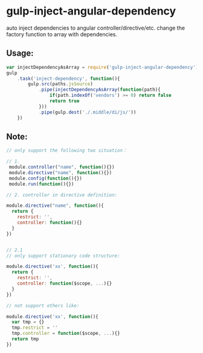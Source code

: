 # gulp-inject-angular-dependency
auto inject dependencies to angular controller/directive/etc. change the factory function to array with dependencies.


Usage:
------------

```javascript
var injectDependencyAsArray = require('gulp-inject-angular-dependency')
gulp
    .task('inject-dependency', function(){
        gulp.src(paths.jsSource)
            .pipe(injectDependencyAsArray(function(path){
                if(path.indexOf('vendors') >= 0) return false
                return true
            }))
            .pipe(gulp.dest('./.middle/di/js/'))
    })
```

Note:
--------
```javascript
// only support the following two situation：

// 1.
 module.controller("name", function(){})
 module.directive("name", function(){})
 module.config(function(){})
 module.run(function(){})

// 2. controller in directive definition:

module.directive("name", function(){
  return {
    restrict: '',
    controller: function(){}
  }
})


// 2.1 
// only support stationary code structure:

module.directive('xx', function(){
  return {
    restrict: '',
    controller: function($scope, ...){}
  }
})

// not support others like:

module.directive('xx', function(){
  var tmp = {}
  tmp.restrict = ''
  tmp.controller = function($scope, ...){}
  return tmp
})
```
